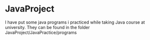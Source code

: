 # JavaProject

I have put some java programs i practiced while taking Java course at university.
They can be found in the folder JavaProject/JavaPractice/programs
